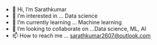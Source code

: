 - 👋 Hi, I’m Sarathkumar
- 👀 I’m interested in ... Data science
- 🌱 I’m currently learning ... Machine learning
- 💞️ I’m looking to collaborate on ...Data science, ML, AI
- 📫 How to reach me ... sarathkumar2607@outlook.com
